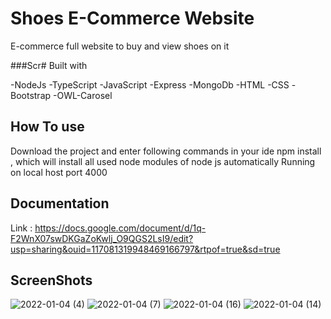 # Shoes E-Commerce Website 

E-commerce full website to buy and view shoes on it 

###Scr# Built with

 -NodeJs
 -TypeScript
 -JavaScript
 -Express
 -MongoDb
 -HTML
 -CSS
 -Bootstrap
 -OWL-Carosel


## How To use 

Download the project and enter following commands in your ide 
npm install , which will install all used node modules of node js automatically 
Running on local host port 4000

## Documentation 
Link : https://docs.google.com/document/d/1q-F2WnX07swDKGaZoKwlj_O9QGS2LsI9/edit?usp=sharing&ouid=117081319948469166797&rtpof=true&sd=true

## ScreenShots
![2022-01-04 (4)](https://user-images.githubusercontent.com/60134186/148108732-9a1c1bc7-cfd7-429a-b136-ad383d9baa0b.png)
![2022-01-04 (7)](https://user-images.githubusercontent.com/60134186/148108760-b897ebd1-3331-4a39-8c84-663467ff6a31.png)
![2022-01-04 (16)](https://user-images.githubusercontent.com/60134186/148108798-b618c781-03fe-4839-8a8d-36c9f1367aa7.png)
![2022-01-04 (14)](https://user-images.githubusercontent.com/60134186/148108827-fd5bdaaf-f864-4b86-a1ee-19d3daac14a8.png)

